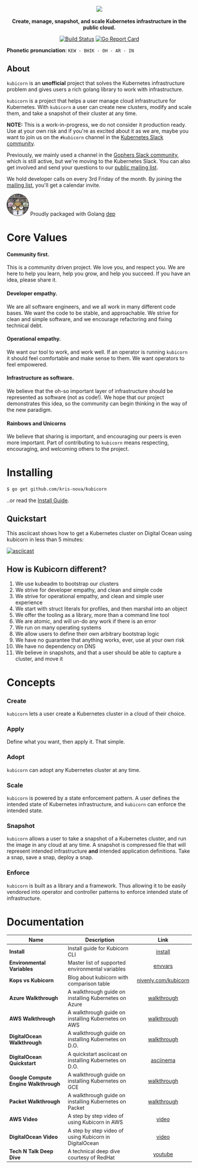 <p align="center"><img src="docs/img/kubicorn-trans.png" width="360"></p>
<p align="center"><b>Create, manage, snapshot, and scale Kubernetes infrastructure in the public cloud.</b></p>
<p align="center">
  <a href="https://travis-ci.org/kris-nova/kubicorn"><img src="https://travis-ci.org/kris-nova/kubicorn.svg?branch=master" alt="Build Status"></img></a>
  <a href="https://goreportcard.com/report/github.com/kris-nova/kubicorn"><img src="https://goreportcard.com/badge/github.com/kris-nova/kubicorn" alt="Go Report Card"></img></a>
</p>

**Phonetic pronunciation**: `KEW - BHIK - OH - AR - IN`

## About

`kubicorn` is an **unofficial** project that solves the Kubernetes infrastructure problem and gives users a rich golang library to work with infrastructure.

`kubicorn` is a project that helps a user manage cloud infrastructure for Kubernetes.
With `kubicorn` a user can create new clusters, modify and scale them, and take a snapshot of their cluster at any time.

**NOTE:** This is a work-in-progress, we do not consider it production ready.
Use at your own risk and if you're as excited about it as we are, maybe you want to join us on the `#kubicorn` channel in the [Kubernetes Slack community](http://slack.k8s.io/).

Previously, we mainly used a channel in the [Gophers Slack community](https://invite.slack.golangbridge.org/), which is still active, but we're moving to the Kubernetes Slack.
You can also get involved and send your questions to our [public mailing list](https://groups.google.com/forum/#!forum/kubicorn-users-and-developers).

We hold developer calls on every 3rd Friday of the month. By joining the [mailing list](https://groups.google.com/forum/#!forum/kubicorn-users-and-developers), you'll get a calendar invite.

<img src="https://github.com/ashleymcnamara/gophers/blob/master/NERDY.png" width="60"> Proudly packaged with Golang [dep](https://github.com/golang/dep)

# Core Values

#### Community first.

This is a community driven project. We love you, and respect you. We are here to help you learn, help you grow, and help you succeed. If you have an idea, please share it.

#### Developer empathy.

We are all software engineers, and we all work in many different code bases. We want the code to be stable, and approachable. We strive for clean and simple software, and we encourage refactoring and fixing technical debt.

#### Operational empathy.

We want our tool to work, and work well. If an operator is running `kubicorn` it should feel comfortable and make sense to them. We want operators to feel empowered.

#### Infrastructure as software.

We believe that the oh-so important layer of infrastructure should be represented as software (not as code!). We hope that our project demonstrates this idea, so the community can begin thinking in the way of the new paradigm.

#### Rainbows and Unicorns

We believe that sharing is important, and encouraging our peers is even more important. Part of contributing to `kubicorn` means respecting, encouraging, and welcoming others to the project.

# Installing

```bash
$ go get github.com/kris-nova/kubicorn
```

..or read the [Install Guide](http://kubicorn.io/documentation/install.html).

## Quickstart

This asciicast shows how to get a Kubernetes cluster on Digital Ocean using kubicorn in less than 5 minutes:

[![asciicast](https://asciinema.org/a/7JKtK7RSNSjznOYpX1rOprRRq.png)](https://asciinema.org/a/7JKtK7RSNSjznOYpX1rOprRRq)

## How is Kubicorn different?

1) We use kubeadm to bootstrap our clusters
2) We strive for developer empathy, and clean and simple code
3) We strive for operational empathy, and clean and simple user experience
4) We start with struct literals for profiles, and then marshal into an object
5) We offer the tooling as a library, more than a command line tool
6) We are atomic, and will un-do any work if there is an error
7) We run on many operating systems
8) We allow users to define their own arbitrary bootstrap logic
9) We have no guarantee that anything works, ever, use at your own risk
10) We have no dependency on DNS
11) We believe in snapshots, and that a user should be able to capture a cluster, and move it

# Concepts

### Create

`kubicorn` lets a user create a Kubernetes cluster in a cloud of their choice.

### Apply

Define what you want, then apply it. That simple.

### Adopt

`kubicorn` can adopt any Kubernetes cluster at any time.

### Scale

`kubicorn` is powered by a state enforcement pattern.
A user defines the intended state of Kubernetes infrastructure, and `kubicorn` can enforce the intended state.

### Snapshot

`kubicorn` allows a user to take a snapshot of a Kubernetes cluster, and run the image in any cloud at any time.
A snapshot is compressed file that will represent intended infrastructure **and** intended application definitions.
Take a snap, save a snap, deploy a snap.

### Enforce

`kubicorn` is built as a library and a framework. Thus allowing it to be easily vendored into operator and controller patterns to enforce intended state of infrastructure.

# Documentation

| Name                                 | Description                                                 | Link                                                                            |
| ------------------------------------- | ----------------------------------------------------------- |:-------------------------------------------------------------------------------:|
| **Install**                           | Install guide for Kubicorn CLI                              | [install](docs/docs_old/INSTALL.md)                                                      |
| **Environmental Variables**           | Master list of supported environmental variables            | [envvars](docs/docs_old/envar.md)                                                        |
| **Kops vs Kubicorn**                  | Blog about kubicorn with comparison table                   | [nivenly.com/kubicorn](https://nivenly.com/kubicorn)                            |
| **Azure Walkthrough**                 | A walkthrough guide on installing Kubernetes on Azure    | [walkthrough](docs/docs_old/azure/walkthrough.md)      
| **AWS Walkthrough**                   | A walkthrough guide on installing Kubernetes on AWS     | [walkthrough](docs/docs_old/aws/walkthrough.md)                                          |
| **DigitalOcean Walkthrough**          | A walkthrough guide on installing Kubernetes on D.O.    | [walkthrough](docs/docs_old/do/walkthrough.md)                                           |
| **DigitalOcean Quickstart**          | A quickstart asciicast on installing Kubernetes on D.O.    | [asciinema](https://asciinema.org/a/7JKtK7RSNSjznOYpX1rOprRRq)                                           |
| **Google Compute Engine Walkthrough** | A walkthrough guide on installing Kubernetes on GCE     | [walkthrough](docs/docs_old/google/walkthrough.md)                                       |
| **Packet Walkthrough** | A walkthrough guide on installing Kubernetes on Packet     | [walkthrough](docs/_documentation/packet-walkthrough.md)                                       |
| **AWS Video**                         | A step by step video of using Kubicorn in AWS               | [video](https://www.useloom.com/share/a0afd5034e654b0b8d6785a5fa8ec754)         |
| **DigitalOcean Video**                | A step by step video of using Kubicorn in DigitalOcean      | [video](https://youtu.be/XpxgSZ3dspE)         |
| **Tech N Talk Deep Dive**             | A technical deep dive courtesy of RedHat                    | [youtube](https://youtu.be/2DmUG0RgS70?list=PLaR6Rq6Z4IqfwXtKT7KeARRvxdvyLqG72) |
